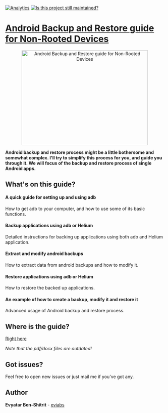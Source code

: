 [![Analytics](https://ga-beacon.appspot.com/UA-121798497-2/github/eviabs/portfolio)](https://github.com/igrigorik/ga-beacon)
[![Is this project still maintained?](https://img.shields.io/badge/maintained%3F-yes-green.svg?style=plastic)](https://github.com/badges/shields)

# [Android Backup and Restore guide for Non-Rooted Devices](https://eviabs.com/Android-Backup-and-Restore-Guide/)

<p align="center">
<img alt= "Android Backup and Restore guide for Non-Rooted Devices" src="https://eviabs.com/Android-Backup-and-Restore-Guide/img/Android-Backup.png" width="400" height="300"/>
</p>

**Android backup and restore process might be a little bothersome and somewhat complex.
I'll try to simplify this process for you, and guide you through it.
We will focus of the backup and restore process of single Android apps.**

## What's on this guide?

#### A quick guide for setting up and using adb
How to get adb to your computer, and how to use some of its basic functions.

#### Backup applications using adb or Helium
Detailed instructions for backing up applications using both adb and Helium application.

#### Extract and modify android backups
How to extract data from android backups and how to modify it.

#### Restore applications using adb or Helium
How to restore the backed up applications.

#### An example of how to create a backup, modify it and restore it
Advanced usage of Android backup and restore process.

## Where is the guide?
[Right here](https://eviabs.com/Android-Backup-and-Restore-Guide/)

*Note that the pdf/docx files are outdated!*



## Got issues?
Feel free to open new issues or just mail me if you've got any.

## Author

**Evyatar Ben-Shitrit** - [eviabs](https://github.com/eviabs)
